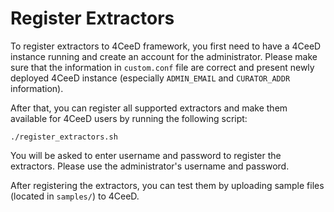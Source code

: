 Register Extractors
====

To register extractors to 4CeeD framework, you first need to have a 4CeeD instance running and create an 
account for the administrator. Please make sure that the information in `custom.conf` file are correct and 
present newly deployed 4CeeD instance (especially `ADMIN_EMAIL` and `CURATOR_ADDR` information).

After that, you can register all supported extractors and make them available for 4CeeD users by running the 
following script:

```
./register_extractors.sh
```

You will be asked to enter username and password to register the extractors. Please use the administrator's 
username and password.

After registering the extractors, you can test them by uploading sample files (located in `samples/`) to 4CeeD.

